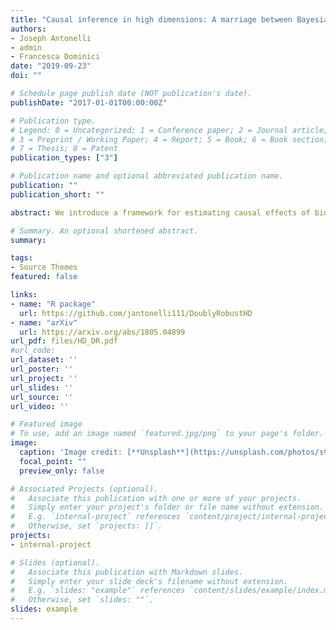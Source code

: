 ```yaml
---
title: "Causal inference in high dimensions: A marriage between Bayesian modeling and good frequentist properties"
authors:
- Joseph Antonelli
- admin
- Francesca Dominici
date: "2019-09-23"
doi: ""

# Schedule page publish date (NOT publication's date).
publishDate: "2017-01-01T00:00:00Z"

# Publication type.
# Legend: 0 = Uncategorized; 1 = Conference paper; 2 = Journal article;
# 3 = Preprint / Working Paper; 4 = Report; 5 = Book; 6 = Book section;
# 7 = Thesis; 8 = Patent
publication_types: ["3"]

# Publication name and optional abbreviated publication name.
publication: ""
publication_short: ""

abstract: We introduce a framework for estimating causal effects of binary and continuous treatments in high dimensions. The proposed framework extends many existing estimators introduced in the causal inference literature to high-dimensional settings. We discuss how posterior distributions of any treatment and outcome model can be used together with any causal estimator that is defined as a function of data, and treatment and outcome models (e.g. inverse probability weighted or doubly robust estimator). We propose an approach to uncertainty quantification of causal estimators that utilizes posterior distributions of model parameters that (1) results in good frequentist properties in small samples, (2) is based on a single MCMC, and (3) improves over frequentist measures of uncertainty which rely on asymptotic properties. We show that, for the doubly robust estimator, the posterior contraction rate is the product of the contraction rates of the treatment and outcome models. We consider a flexible framework for modeling the treatment and outcome processes within the Bayesian paradigm that reduces model dependence, accommodates nonlinearity, and achieves dimension reduction of the covariate space. We illustrate the ability of the proposed approach to flexibly estimate causal effects in high dimensions and appropriately quantify uncertainty, and show that it performs well relative to existing approaches. Finally, we estimate the effect of continuous environmental exposures on cholesterol and triglyceride levels. An R package is available at github.com/jantonelli111/DoublyRobustHD.

# Summary. An optional shortened abstract.
summary:

tags:
- Source Themes
featured: false

links:
- name: "R package"
  url: https://github.com/jantonelli111/DoublyRobustHD
- name: "arXiv"
  url: https://arxiv.org/abs/1805.04899
url_pdf: files/HD_DR.pdf
#url_code: 
url_dataset: ''
url_poster: ''
url_project: ''
url_slides: ''
url_source: ''
url_video: ''

# Featured image
# To use, add an image named `featured.jpg/png` to your page's folder. 
image:
  caption: 'Image credit: [**Unsplash**](https://unsplash.com/photos/s9CC2SKySJM)'
  focal_point: ""
  preview_only: false

# Associated Projects (optional).
#   Associate this publication with one or more of your projects.
#   Simply enter your project's folder or file name without extension.
#   E.g. `internal-project` references `content/project/internal-project/index.md`.
#   Otherwise, set `projects: []`.
projects:
- internal-project

# Slides (optional).
#   Associate this publication with Markdown slides.
#   Simply enter your slide deck's filename without extension.
#   E.g. `slides: "example"` references `content/slides/example/index.md`.
#   Otherwise, set `slides: ""`.
slides: example
---
```


